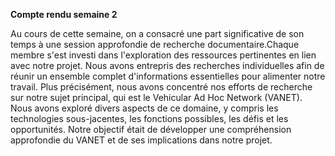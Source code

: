 **Compte rendu semaine 2**

Au cours de cette semaine, on a consacré une part significative de son temps à une session approfondie de recherche documentaire.Chaque membre s'est investi dans l'exploration  des ressources pertinentes en lien avec notre projet. Nous avons entrepris des recherches individuelles afin de réunir un ensemble complet d'informations essentielles pour alimenter notre travail.  Plus précisément, nous avons concentré nos efforts de recherche sur notre sujet principal, qui est le Vehicular Ad Hoc Network (VANET). Nous avons exploré divers aspects de ce domaine, y compris les technologies sous-jacentes, les fonctions possibles, les défis et les opportunités. Notre objectif était de développer une compréhension approfondie du VANET et de ses implications dans notre projet.
